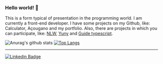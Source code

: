### Hello world! 👋

This is a form typical of presentation in the programming world. 
I am currently a front-end developer.
I have some projects on my Github, like: Calculator, Açougano and my portfolio.
Also, there are projects in which you can participate, like: [NLW](https://github.com/Alessandra-Nastassja/NLW-ROCKETSEAT), [Yuny](https://github.com/Alessandra-Nastassja/PROJECT-YUNY) and [Guide typescript](https://github.com/Alessandra-Nastassja/GUIDE-TYPESCRIPT).

![Anurag's github stats](https://github-readme-stats.vercel.app/api?username=Alessandra-Nastassja&show_icons=true&theme=vue&title_color=505050)
[![Top Langs](https://github-readme-stats.vercel.app/api/top-langs/?username=Alessandra-Nastassja&layout=compact&theme=vue&title_color=505050)](https://github.com/Alessandra-Nastassja/github-readme-stats)

******
[![Linkedin Badge](https://img.shields.io/badge/-LinkedIn-blue?style=flat-square&logo=Linkedin&logoColor=white&link=https://github.com/Alessandra-Nastassja/)](https://github.com/Alessandra-Nastassja/)

